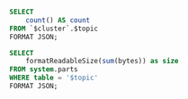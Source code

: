 ```sql records_count
SELECT
    count() AS count
FROM `$cluster`.$topic
FORMAT JSON;
```

```sql table_size
SELECT
    formatReadableSize(sum(bytes)) as size
FROM system.parts
WHERE table = '$topic'
FORMAT JSON;
```


<Flex>
    <Statistic
        data={records_count}
        title='Total records count'
        value=count
    >
    </Statistic>
    <Statistic
        data={table_size}
        title='Table size'
        value=size
    >
    </Statistic>
</Flex>
